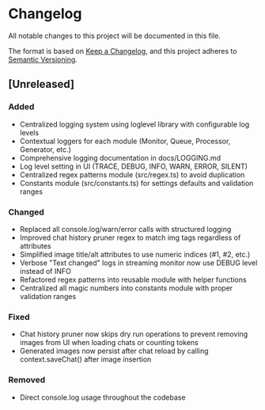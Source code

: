 # Changelog

All notable changes to this project will be documented in this file.

The format is based on [Keep a Changelog](https://keepachangelog.com/en/1.0.0/),
and this project adheres to [Semantic Versioning](https://semver.org/spec/v2.0.0.html).

## [Unreleased]

### Added
- Centralized logging system using loglevel library with configurable log levels
- Contextual loggers for each module (Monitor, Queue, Processor, Generator, etc.)
- Comprehensive logging documentation in docs/LOGGING.md
- Log level setting in UI (TRACE, DEBUG, INFO, WARN, ERROR, SILENT)
- Centralized regex patterns module (src/regex.ts) to avoid duplication
- Constants module (src/constants.ts) for settings defaults and validation ranges

### Changed
- Replaced all console.log/warn/error calls with structured logging
- Improved chat history pruner regex to match img tags regardless of attributes
- Simplified image title/alt attributes to use numeric indices (#1, #2, etc.)
- Verbose "Text changed" logs in streaming monitor now use DEBUG level instead of INFO
- Refactored regex patterns into reusable module with helper functions
- Centralized all magic numbers into constants module with proper validation ranges

### Fixed
- Chat history pruner now skips dry run operations to prevent removing images from UI when loading chats or counting tokens
- Generated images now persist after chat reload by calling context.saveChat() after image insertion

### Removed
- Direct console.log usage throughout the codebase
